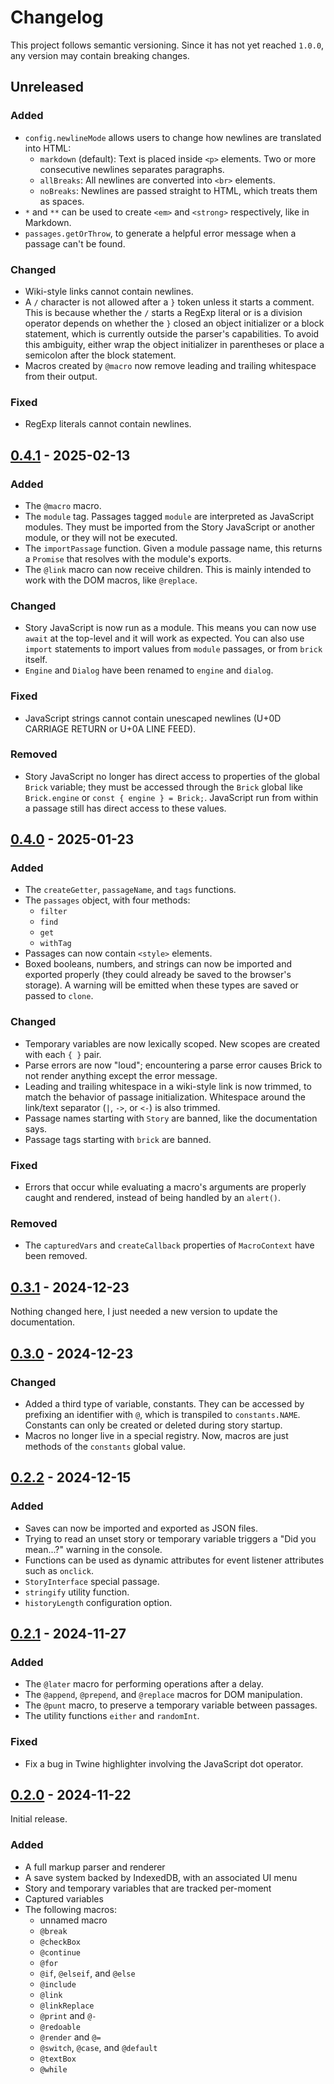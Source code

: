 # Changelog

This project follows semantic versioning.
Since it has not yet reached `1.0.0`, any version may contain breaking changes.

## Unreleased

### Added

- `config.newlineMode` allows users to change how newlines are translated into HTML:
  - `markdown` (default): Text is placed inside `<p>` elements.
    Two or more consecutive newlines separates paragraphs.
  - `allBreaks`: All newlines are converted into `<br>` elements.
  - `noBreaks`: Newlines are passed straight to HTML, which treats them as spaces.
- `*` and `**` can be used to create `<em>` and `<strong>` respectively, like in Markdown.
- `passages.getOrThrow`, to generate a helpful error message when a passage can't be found.

### Changed

- Wiki-style links cannot contain newlines.
- A `/` character is not allowed after a `}` token unless it starts a comment.
  This is because whether the `/` starts a RegExp literal or is a division operator
  depends on whether the `}` closed an object initializer or a block statement,
  which is currently outside the parser's capabilities.
  To avoid this ambiguity, either wrap the object initializer in parentheses
  or place a semicolon after the block statement.
- Macros created by `@macro` now remove leading and trailing whitespace from their output.

### Fixed

- RegExp literals cannot contain newlines.

## [0.4.1] - 2025-02-13

### Added

- The `@macro` macro.
- The `module` tag.
  Passages tagged `module` are interpreted as JavaScript modules.
  They must be imported from the Story JavaScript or another module, or they will not be executed.
- The `importPassage` function.
  Given a module passage name, this returns a `Promise` that resolves with the module's exports.
- The `@link` macro can now receive children.
  This is mainly intended to work with the DOM macros, like `@replace`.

### Changed

- Story JavaScript is now run as a module.
  This means you can now use `await` at the top-level and it will work as expected.
  You can also use `import` statements to import values from `module` passages,
  or from `brick` itself.
- `Engine` and `Dialog` have been renamed to `engine` and `dialog`.

### Fixed

- JavaScript strings cannot contain unescaped newlines (U+0D CARRIAGE RETURN or U+0A LINE FEED).

### Removed

- Story JavaScript no longer has direct access to properties of the global `Brick` variable;
  they must be accessed through the `Brick` global like
  `Brick.engine` or `const { engine } = Brick;`.
  JavaScript run from within a passage still has direct access to these values.

## [0.4.0] - 2025-01-23

### Added

- The `createGetter`, `passageName`, and `tags` functions.
- The `passages` object, with four methods:
  - `filter`
  - `find`
  - `get`
  - `withTag`
- Passages can now contain `<style>` elements.
- Boxed booleans, numbers, and strings can now be imported and exported properly
  (they could already be saved to the browser's storage).
  A warning will be emitted when these types are saved or passed to `clone`.

### Changed

- Temporary variables are now lexically scoped.
  New scopes are created with each `{ }` pair.
- Parse errors are now "loud";
  encountering a parse error causes Brick to not render anything except the error message.
- Leading and trailing whitespace in a wiki-style link is now trimmed,
  to match the behavior of passage initialization.
  Whitespace around the link/text separator (`|`, `->`, or `<-`) is also trimmed.
- Passage names starting with `Story` are banned, like the documentation says.
- Passage tags starting with `brick` are banned.

### Fixed

- Errors that occur while evaluating a macro's arguments are properly caught and rendered,
  instead of being handled by an `alert()`.

### Removed

- The `capturedVars` and `createCallback` properties of `MacroContext` have been removed.

## [0.3.1] - 2024-12-23

Nothing changed here, I just needed a new version to update the documentation.

## [0.3.0] - 2024-12-23

### Changed

- Added a third type of variable, constants.
  They can be accessed by prefixing an identifier with `@`,
  which is transpiled to `constants.NAME`.
  Constants can only be created or deleted during story startup.
- Macros no longer live in a special registry.
  Now, macros are just methods of the `constants` global value.

## [0.2.2] - 2024-12-15

### Added

- Saves can now be imported and exported as JSON files.
- Trying to read an unset story or temporary variable triggers a "Did you mean...?" warning in the console.
- Functions can be used as dynamic attributes for event listener attributes such as `onclick`.
- `StoryInterface` special passage.
- `stringify` utility function.
- `historyLength` configuration option.

## [0.2.1] - 2024-11-27

### Added

- The `@later` macro for performing operations after a delay.
- The `@append`, `@prepend`, and `@replace` macros for DOM manipulation.
- The `@punt` macro, to preserve a temporary variable between passages.
- The utility functions `either` and `randomInt`.

### Fixed

- Fix a bug in Twine highlighter involving the JavaScript dot operator.

## [0.2.0] - 2024-11-22

Initial release.

### Added

- A full markup parser and renderer
- A save system backed by IndexedDB, with an associated UI menu
- Story and temporary variables that are tracked per-moment
- Captured variables
- The following macros:
  - unnamed macro
  - `@break`
  - `@checkBox`
  - `@continue`
  - `@for`
  - `@if`, `@elseif`, and `@else`
  - `@include`
  - `@link`
  - `@linkReplace`
  - `@print` and `@-`
  - `@redoable`
  - `@render` and `@=`
  - `@switch`, `@case`, and `@default`
  - `@textBox`
  - `@while`

[0.4.1]: https://github.com/cjneidhart/brick/releases/tag/v0.4.1
[0.4.0]: https://github.com/cjneidhart/brick/releases/tag/v0.4.0
[0.3.1]: https://github.com/cjneidhart/brick/releases/tag/v0.3.1
[0.3.0]: https://github.com/cjneidhart/brick/releases/tag/v0.3.0
[0.2.2]: https://github.com/cjneidhart/brick/releases/tag/v0.2.2
[0.2.1]: https://github.com/cjneidhart/brick/releases/tag/v0.2.1
[0.2.0]: https://github.com/cjneidhart/brick/releases/tag/v0.2.0
